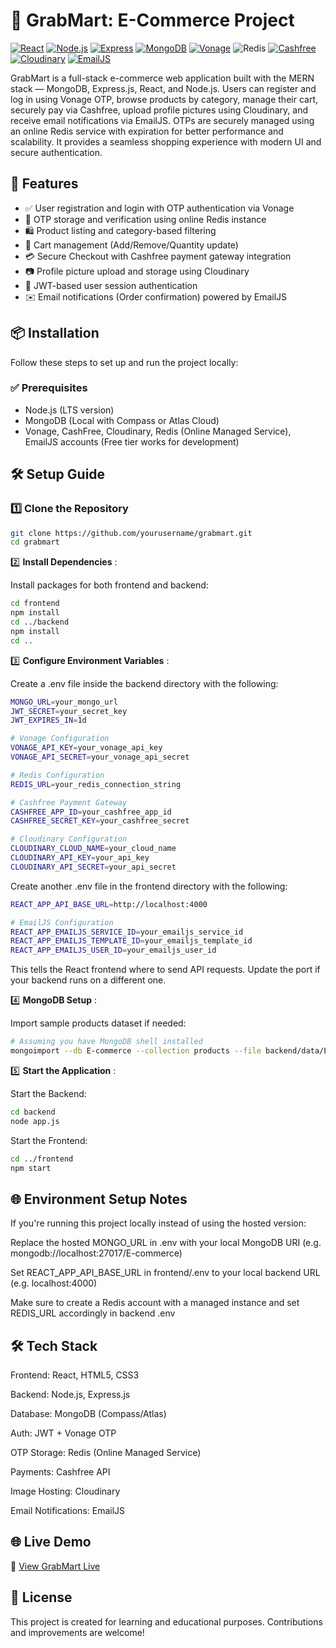 # 🛒 GrabMart: E-Commerce Project

[![React](https://img.shields.io/badge/React-61DAFB?style=flat&logo=react&logoColor=white)](https://reactjs.org/)
[![Node.js](https://img.shields.io/badge/Node.js-339933?style=flat&logo=node.js&logoColor=white)](https://nodejs.org/)
[![Express](https://img.shields.io/badge/Express-000000?style=flat&logo=express&logoColor=white)](https://expressjs.com/)
[![MongoDB](https://img.shields.io/badge/MongoDB-47A248?style=flat&logo=mongodb&logoColor=white)](https://www.mongodb.com/)
[![Vonage](https://img.shields.io/badge/Vonage-00457C?style=flat&logo=vonage&logoColor=white)](https://www.vonage.com/)
![Redis](https://img.shields.io/badge/Redis-D32F2F?style=flat&logo=redis&logoColor=white)
[![Cashfree](https://img.shields.io/badge/Cashfree-00457C?style=flat&logo=paypal&logoColor=white)](https://www.cashfree.com/)
[![Cloudinary](https://img.shields.io/badge/Cloudinary-3448C5?style=flat&logo=cloudinary&logoColor=white)](https://cloudinary.com/)
[![EmailJS](https://img.shields.io/badge/EmailJS-D14836?style=flat&logo=mail&logoColor=white)](https://www.emailjs.com/)

GrabMart is a full-stack e-commerce web application built with the MERN stack — MongoDB, Express.js, React, and Node.js. Users can register and log in using Vonage OTP, browse products by category, manage their cart, securely pay via Cashfree, upload profile pictures using Cloudinary, and receive email notifications via EmailJS. OTPs are securely managed using an online Redis service with expiration for better performance and scalability. It provides a seamless shopping experience with modern UI and secure authentication.

## 🚀 Features

- ✅ User registration and login with OTP authentication via Vonage
- 🔑 OTP storage and verification using online Redis instance
- 🛍️ Product listing and category-based filtering
- 🛒 Cart management (Add/Remove/Quantity update)
- 💳 Secure Checkout with Cashfree payment gateway integration
- 📷 Profile picture upload and storage using Cloudinary
- 🔐 JWT-based user session authentication
- ✉️ Email notifications (Order confirmation) powered by EmailJS

## 📦 Installation

Follow these steps to set up and run the project locally:

### ✅ Prerequisites

- Node.js (LTS version)
- MongoDB (Local with Compass or Atlas Cloud)
- Vonage, CashFree, Cloudinary, Redis (Online Managed Service), EmailJS accounts (Free tier works for development)

## 🛠 Setup Guide

### 1️⃣ Clone the Repository
```bash
git clone https://github.com/yourusername/grabmart.git
cd grabmart
```

2️⃣ **Install Dependencies** :

Install packages for both frontend and backend:
```bash
cd frontend
npm install
cd ../backend
npm install
cd ..
```

3️⃣ **Configure Environment Variables** :

Create a .env file inside the backend directory with the following:
```bash
MONGO_URL=your_mongo_url
JWT_SECRET=your_secret_key
JWT_EXPIRES_IN=1d

# Vonage Configuration
VONAGE_API_KEY=your_vonage_api_key
VONAGE_API_SECRET=your_vonage_api_secret

# Redis Configuration
REDIS_URL=your_redis_connection_string

# Cashfree Payment Gateway
CASHFREE_APP_ID=your_cashfree_app_id
CASHFREE_SECRET_KEY=your_cashfree_secret

# Cloudinary Configuration
CLOUDINARY_CLOUD_NAME=your_cloud_name
CLOUDINARY_API_KEY=your_api_key
CLOUDINARY_API_SECRET=your_api_secret
```

Create another .env file in the frontend directory with the following:
```bash
REACT_APP_API_BASE_URL=http://localhost:4000

# EmailJS Configuration
REACT_APP_EMAILJS_SERVICE_ID=your_emailjs_service_id
REACT_APP_EMAILJS_TEMPLATE_ID=your_emailjs_template_id
REACT_APP_EMAILJS_USER_ID=your_emailjs_user_id
```
This tells the React frontend where to send API requests. Update the port if your backend runs on a different one.

4️⃣ **MongoDB Setup** :

Import sample products dataset if needed:
```bash
# Assuming you have MongoDB shell installed
mongoimport --db E-commerce --collection products --file backend/data/E-commerce.products.json --jsonArray
```

5️⃣ **Start the Application** :

Start the Backend:
```bash
cd backend
node app.js
```

Start the Frontend:
```bash
cd ../frontend
npm start
```
## 🌐 Environment Setup Notes

If you're running this project locally instead of using the hosted version:

Replace the hosted MONGO_URL in .env with your local MongoDB URI (e.g. mongodb://localhost:27017/E-commerce)

Set REACT_APP_API_BASE_URL in frontend/.env to your local backend URL (e.g. localhost:4000)

Make sure to create a Redis account with a managed instance and set REDIS_URL accordingly in backend .env

## 🛠 Tech Stack

Frontend: React, HTML5, CSS3

Backend: Node.js, Express.js

Database: MongoDB (Compass/Atlas)

Auth: JWT + Vonage OTP 

OTP Storage: Redis (Online Managed Service)

Payments: Cashfree API

Image Hosting: Cloudinary

Email Notifications: EmailJS

## 🌐 Live Demo

🔗 [View GrabMart Live](https://grab-mart-ecommerce-website.vercel.app/)

## 📜 License

This project is created for learning and educational purposes. Contributions and improvements are welcome!
